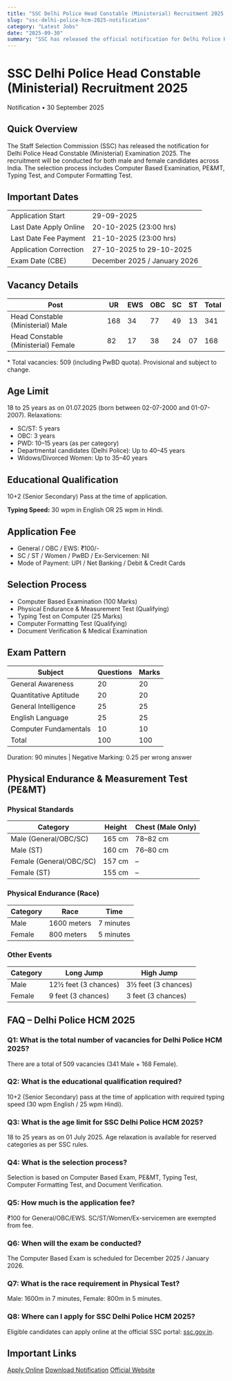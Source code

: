 ```yaml
---
title: "SSC Delhi Police Head Constable (Ministerial) Recruitment 2025 Notification"
slug: "ssc-delhi-police-hcm-2025-notification"
category: "Latest Jobs"
date: "2025-09-30"
summary: "SSC has released the official notification for Delhi Police Head Constable (Ministerial) Recruitment 2025. Candidates can check eligibility, important dates, vacancy details, exam pattern, age limit, and apply online at ssc.gov.in."
---
```


<h1 class="text-3xl font-bold text-amber-600 mb-4">SSC Delhi Police Head Constable (Ministerial) Recruitment 2025</h1>

<p class="text-sm text-gray-500 mb-6">
Notification • 30 September 2025
</p>

<div class="bg-amber-50 dark:bg-gray-800 border-l-4 border-amber-500 p-4 rounded-lg shadow mb-6">
  <h2 class="text-lg font-semibold mb-2">Quick Overview</h2>
  <p class="text-gray-700 dark:text-gray-300 whitespace-pre-line">
    The Staff Selection Commission (SSC) has released the notification for Delhi Police Head Constable (Ministerial) Examination 2025. 
    The recruitment will be conducted for both male and female candidates across India. 
    The selection process includes Computer Based Examination, PE&MT, Typing Test, and Computer Formatting Test.
  </p>
</div>

<section class="mb-8">
  <div class="bg-white dark:bg-gray-900 shadow rounded-lg overflow-hidden">
    <div class="bg-amber-500 px-4">
      <h2 class="text-lg font-semibold text-white py-4">Important Dates</h2>
    </div>
    <div class="p-4">
      <table class="w-full text-sm border">
        <tbody>
          <tr><td class="p-2 font-medium">Application Start</td><td class="p-2">29-09-2025</td></tr>
          <tr><td class="p-2 font-medium">Last Date Apply Online</td><td class="p-2">20-10-2025 (23:00 hrs)</td></tr>
          <tr><td class="p-2 font-medium">Last Date Fee Payment</td><td class="p-2">21-10-2025 (23:00 hrs)</td></tr>
          <tr><td class="p-2 font-medium">Application Correction</td><td class="p-2">27-10-2025 to 29-10-2025</td></tr>
          <tr><td class="p-2 font-medium">Exam Date (CBE)</td><td class="p-2">December 2025 / January 2026</td></tr>
        </tbody>
      </table>
    </div>
  </div>
</section>

<section class="mb-8">
  <div class="bg-white dark:bg-gray-900 shadow rounded-lg overflow-hidden">
    <div class="bg-amber-500 px-4">
      <h2 class="text-lg font-semibold text-white py-4">Vacancy Details</h2>
    </div>
    <div class="p-4">
      <table class="w-full text-sm border">
        <thead class="bg-amber-100 dark:bg-gray-700">
          <tr><th class="p-2 border">Post</th><th class="p-2 border">UR</th><th class="p-2 border">EWS</th><th class="p-2 border">OBC</th><th class="p-2 border">SC</th><th class="p-2 border">ST</th><th class="p-2 border">Total</th></tr>
        </thead>
        <tbody>
          <tr><td class="p-2 border">Head Constable (Ministerial) Male</td><td class="p-2 border">168</td><td class="p-2 border">34</td><td class="p-2 border">77</td><td class="p-2 border">49</td><td class="p-2 border">13</td><td class="p-2 border">341</td></tr>
          <tr><td class="p-2 border">Head Constable (Ministerial) Female</td><td class="p-2 border">82</td><td class="p-2 border">17</td><td class="p-2 border">38</td><td class="p-2 border">24</td><td class="p-2 border">07</td><td class="p-2 border">168</td></tr>
        </tbody>
      </table>
      <p class="text-xs text-gray-500 mt-2">* Total vacancies: 509 (including PwBD quota). Provisional and subject to change.</p>
    </div>
  </div>
</section>

<section class="mb-8">
  <div class="bg-white dark:bg-gray-900 shadow rounded-lg overflow-hidden">
    <div class="bg-amber-500 px-4">
      <h2 class="text-lg font-semibold text-white py-4">Age Limit</h2>
    </div>
    <div class="p-4">
      <p>18 to 25 years as on 01.07.2025 (born between 02-07-2000 and 01-07-2007). Relaxations:</p>
      <ul class="list-disc pl-6">
        <li>SC/ST: 5 years</li>
        <li>OBC: 3 years</li>
        <li>PWD: 10–15 years (as per category)</li>
        <li>Departmental candidates (Delhi Police): Up to 40–45 years</li>
        <li>Widows/Divorced Women: Up to 35–40 years</li>
      </ul>
    </div>
  </div>
</section>

<section class="mb-8">
  <div class="bg-white dark:bg-gray-900 shadow rounded-lg overflow-hidden">
    <div class="bg-amber-500 px-4">
      <h2 class="text-lg font-semibold text-white py-4">Educational Qualification</h2>
    </div>
    <div class="p-4">
      <p>10+2 (Senior Secondary) Pass at the time of application.</p>
      <p><strong>Typing Speed:</strong> 30 wpm in English OR 25 wpm in Hindi.</p>
    </div>
  </div>
</section>

<section class="mb-8">
  <div class="bg-white dark:bg-gray-900 shadow rounded-lg overflow-hidden">
    <div class="bg-amber-500 px-4">
      <h2 class="text-lg font-semibold text-white py-4">Application Fee</h2>
    </div>
    <div class="p-4">
      <ul class="list-disc pl-6">
        <li>General / OBC / EWS: ₹100/-</li>
        <li>SC / ST / Women / PwBD / Ex-Servicemen: Nil</li>
        <li>Mode of Payment: UPI / Net Banking / Debit & Credit Cards</li>
      </ul>
    </div>
  </div>
</section>

<section class="mb-8">
  <div class="bg-white dark:bg-gray-900 shadow rounded-lg overflow-hidden">
    <div class="bg-amber-500 px-4">
      <h2 class="text-lg font-semibold text-white py-4">Selection Process</h2>
    </div>
    <div class="p-4">
      <ul class="list-disc pl-6">
        <li>Computer Based Examination (100 Marks)</li>
        <li>Physical Endurance & Measurement Test (Qualifying)</li>
        <li>Typing Test on Computer (25 Marks)</li>
        <li>Computer Formatting Test (Qualifying)</li>
        <li>Document Verification & Medical Examination</li>
      </ul>
    </div>
  </div>
</section>

<section class="mb-8">
  <div class="bg-white dark:bg-gray-900 shadow rounded-lg overflow-hidden">
    <div class="bg-amber-500 px-4">
      <h2 class="text-lg font-semibold text-white py-4">Exam Pattern</h2>
    </div>
    <div class="p-4">
      <table class="w-full text-sm border">
        <thead class="bg-amber-100 dark:bg-gray-700">
          <tr><th class="p-2 border">Subject</th><th class="p-2 border">Questions</th><th class="p-2 border">Marks</th></tr>
        </thead>
        <tbody>
          <tr><td class="p-2 border">General Awareness</td><td class="p-2 border">20</td><td class="p-2 border">20</td></tr>
          <tr><td class="p-2 border">Quantitative Aptitude</td><td class="p-2 border">20</td><td class="p-2 border">20</td></tr>
          <tr><td class="p-2 border">General Intelligence</td><td class="p-2 border">25</td><td class="p-2 border">25</td></tr>
          <tr><td class="p-2 border">English Language</td><td class="p-2 border">25</td><td class="p-2 border">25</td></tr>
          <tr><td class="p-2 border">Computer Fundamentals</td><td class="p-2 border">10</td><td class="p-2 border">10</td></tr>
          <tr class="font-bold"><td class="p-2 border">Total</td><td class="p-2 border">100</td><td class="p-2 border">100</td></tr>
        </tbody>
      </table>
      <p class="text-sm text-gray-500 mt-2">Duration: 90 minutes | Negative Marking: 0.25 per wrong answer</p>
    </div>
  </div>
</section>
<section class="mb-8">
  <div class="bg-white dark:bg-gray-900 shadow rounded-lg overflow-hidden">
    <div class="bg-amber-500 px-4">
      <h2 class="text-lg font-semibold text-white py-4">Physical Endurance & Measurement Test (PE&MT)</h2>
    </div>
    <div class="p-4 space-y-6">      
      <div>
        <h3 class="text-md font-semibold mb-2">Physical Standards</h3>
        <table class="w-full text-sm border">
          <thead class="bg-amber-100 dark:bg-gray-700">
            <tr><th class="p-2 border">Category</th><th class="p-2 border">Height</th><th class="p-2 border">Chest (Male Only)</th></tr>
          </thead>
          <tbody>
            <tr><td class="p-2 border">Male (General/OBC/SC)</td><td class="p-2 border">165 cm</td><td class="p-2 border">78–82 cm</td></tr>
            <tr><td class="p-2 border">Male (ST)</td><td class="p-2 border">160 cm</td><td class="p-2 border">76–80 cm</td></tr>
            <tr><td class="p-2 border">Female (General/OBC/SC)</td><td class="p-2 border">157 cm</td><td class="p-2 border">–</td></tr>
            <tr><td class="p-2 border">Female (ST)</td><td class="p-2 border">155 cm</td><td class="p-2 border">–</td></tr>
          </tbody>
        </table>
      </div>      
      <div>
        <h3 class="text-md font-semibold mb-2">Physical Endurance (Race)</h3>
        <table class="w-full text-sm border">
          <thead class="bg-amber-100 dark:bg-gray-700">
            <tr><th class="p-2 border">Category</th><th class="p-2 border">Race</th><th class="p-2 border">Time</th></tr>
          </thead>
          <tbody>
            <tr><td class="p-2 border">Male</td><td class="p-2 border">1600 meters</td><td class="p-2 border">7 minutes</td></tr>
            <tr><td class="p-2 border">Female</td><td class="p-2 border">800 meters</td><td class="p-2 border">5 minutes</td></tr>
          </tbody>
        </table>
      </div>      
      <div>
        <h3 class="text-md font-semibold mb-2">Other Events</h3>
        <table class="w-full text-sm border">
          <thead class="bg-amber-100 dark:bg-gray-700">
            <tr><th class="p-2 border">Category</th><th class="p-2 border">Long Jump</th><th class="p-2 border">High Jump</th></tr>
          </thead>
          <tbody>
            <tr><td class="p-2 border">Male</td><td class="p-2 border">12½ feet (3 chances)</td><td class="p-2 border">3½ feet (3 chances)</td></tr>
            <tr><td class="p-2 border">Female</td><td class="p-2 border">9 feet (3 chances)</td><td class="p-2 border">3 feet (3 chances)</td></tr>
          </tbody>
        </table>
      </div>      
    </div>
  </div>
</section>
<section class="mb-8">
  <div class="bg-white dark:bg-gray-900 shadow rounded-lg overflow-hidden">
    <div class="bg-amber-500 px-4">
      <h2 class="text-lg font-semibold text-white py-4">FAQ – Delhi Police HCM 2025</h2>
    </div>
    <div class="p-4 space-y-4">      
      <h3 class="font-semibold">Q1: What is the total number of vacancies for Delhi Police HCM 2025?</h3>
      <p>There are a total of 509 vacancies (341 Male + 168 Female).</p>
      <h3 class="font-semibold">Q2: What is the educational qualification required?</h3>
      <p>10+2 (Senior Secondary) pass at the time of application with required typing speed (30 wpm English / 25 wpm Hindi).</p>
      <h3 class="font-semibold">Q3: What is the age limit for SSC Delhi Police HCM 2025?</h3>
      <p>18 to 25 years as on 01 July 2025. Age relaxation is available for reserved categories as per SSC rules.</p>
      <h3 class="font-semibold">Q4: What is the selection process?</h3>
      <p>Selection is based on Computer Based Exam, PE&MT, Typing Test, Computer Formatting Test, and Document Verification.</p>
      <h3 class="font-semibold">Q5: How much is the application fee?</h3>
      <p>₹100 for General/OBC/EWS. SC/ST/Women/Ex-servicemen are exempted from fee.</p>
      <h3 class="font-semibold">Q6: When will the exam be conducted?</h3>
      <p>The Computer Based Exam is scheduled for December 2025 / January 2026.</p>
      <h3 class="font-semibold">Q7: What is the race requirement in Physical Test?</h3>
      <p>Male: 1600m in 7 minutes, Female: 800m in 5 minutes.</p>
      <h3 class="font-semibold">Q8: Where can I apply for SSC Delhi Police HCM 2025?</h3>
      <p>Eligible candidates can apply online at the official SSC portal: <a href="https://ssc.gov.in" class="text-blue-600 underline">ssc.gov.in</a>.</p>
    </div>
  </div>
</section>

<section class="mb-8">
  <div class="bg-white dark:bg-gray-900 shadow rounded-lg overflow-hidden">
    <div class="bg-amber-500 px-4">
      <h2 class="text-lg font-semibold text-white py-4">Important Links</h2>
    </div>
    <div class="p-4 space-y-3">
      <a href="https://ssc.gov.in/login" class="block text-center px-4 py-2 rounded font-medium shadow bg-green-600 text-white">Apply Online</a>
      <a href="https://ssc.gov.in/api/attachment/uploads/masterData/NoticeBoards/Notice_of_DPHCM_2025.pdf" class="block text-center px-4 py-2 rounded font-medium shadow bg-red-600 text-white">Download Notification</a>
      <a href="https://ssc.gov.in" class="block text-center px-4 py-2 rounded font-medium shadow bg-blue-600 text-white">Official Website</a>
    </div>
  </div>
</section>
